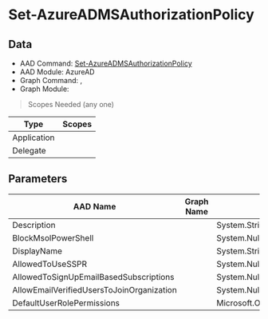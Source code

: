 # Set-AzureADMSAuthorizationPolicy

> 

## Data

+ AAD Command: [Set-AzureADMSAuthorizationPolicy](https://docs.microsoft.com/en-us/powershell/module/AzureAD/Set-AzureADMSAuthorizationPolicy)
+ AAD Module: AzureAD
+ Graph Command: [](), []()
+ Graph Module: 

> Scopes Needed (any one)

|Type|Scopes|
|---|---|
|Application||
|Delegate||

## Parameters

|AAD Name|Graph Name|AAD Type|Graph Type|Infos|
|---|---|---|---|---|
|Description||System.String|||
|BlockMsolPowerShell||System.Nullable/System.Boolean|||
|DisplayName||System.String|||
|AllowedToUseSSPR||System.Nullable/System.Boolean|||
|AllowedToSignUpEmailBasedSubscriptions||System.Nullable/System.Boolean|||
|AllowEmailVerifiedUsersToJoinOrganization||System.Nullable/System.Boolean|||
|DefaultUserRolePermissions||Microsoft.Open.MSGraph.Model.DefaultUserRolePermissions|||

